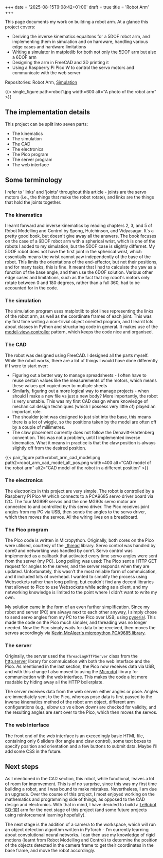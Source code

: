 +++
date = '2025-08-15T9:08:42+01:00'
draft = true
title = 'Robot Arm'
+++

This page documents my work on building a robot arm. At a glance this project covers:
- Deriving the inverse kinematics equaitons for a 5DOF robot arm, and implementing them in simulation and on hardware, handling various edge cases and hardware limitations
- Writing a simulator in matplotlib for both not only the 5DOF arm but also a 6DOF arm
- Designing the arm in FreeCAD and 3D printing it
- Using a Raspberry Pi Pico W to control the servo motors and communicate with the web server

Repositories: Robot Arm, [Simulation](https://github.com/temperancee/robot_arm_kinematics_simulation)

{{< single_figure path=robot1.jpg width=600 alt="A photo of the robot arm" >}}

## The implementation details

This project can be split into seven parts:
- The kinematics
- The simulation
- The CAD
- The electronics
- The Pico program
- The server program
- The web interface

## Some terminology

I refer to 'links' and 'joints' throughout this article - joints are the servo motors (i.e., the things that make the robot rotate), and links are the things that hold the joints together.

### The kinematics

I learnt forward and inverse kinematics by reading chapters 2, 3, and 5 of Robot Modelling and Control by Spong, Hutchinson, and Vidyasagar. It's a pretty good book, but doesn't give away all the answers. The book focuses on the case of a 6DOF robot arm with a spherical wrist, which is one of the robots I added to my simulation, but the 5DOF case is slightly differnet. My 5DOF robot does not have the first joint in the spherical wrist, which essentially means the wrist cannot yaw independently of the base of the robot. This limits the orientations of the end-effector, but not their positions, and for many tasks, this is fine. It meant that I had to calculate the yaw as a function of the base angle, and then use the 6DOF solution. Various other edge cases and limitations, such as the fact that my robot's motors only rotate between 0 and 180 degrees, rather than a full 360, had to be accounted for in the code.

### The simulation

The simulation program uses matplotlib to plot lines representing the links of the robot arm, as well as the coordinate frames of each joint. This was my first time writing a non-trivial object oriented program, and I learnt lots about classes in Python and structuring code in general. It makes use of the [model-view-controller](https://en.wikipedia.org/wiki/Model–view–controller) pattern, which keeps the code nice and organised.

### The CAD

The robot was designed using FreeCAD. I designed all the parts myself. While the robot works, there are a lot of things I would have done differently if I were to start over:
- Figuring out a better way to manage spreadsheets - I often have to reuse certain values like the measurements of the motors, which means these values get copied over to mutliple sheets
- Similarly, figuring out a more logical way to manage projects - when should I make a new file vs just a new body?
More importantly, the robot is very unstable. This was my first CAD design where knowledge of mechanical design techniques (which I possess very little of) played an important role.
- The shoulder joint was designed to just slot into the base, this means there is a lot of wiggle, so the positions taken by the model are often off by a couple of millimetres.
- The claw placement currently does not follow the Denavitt-Hartenberg convention. This was not a problem, until I implemented inverse kinematics. What it means in practice is that the claw position is always slightly off from the desired position.

{{< pair_figure path=robot_arm_cad_model.png path2=robot_arm_cad_model_alt_pos.png width=400 alt="CAD model of the robot arm" alt2="CAD model of the robot in a different position" >}}


### The electronics 

The electronics in this project are very simple. The robot is controlled by a Raspberry Pi Pico W which connects to a PCA9685 servo driver board via I2C. The four MG99R servos and the one MG90s servo motor are connected to and controlled by this servo driver. The Pico receives joint angles from my PC via USB, then sends the angles to the servo driver, which then moves the servos. All the wiring lives on a breadboard.

### The Pico program

The Pico code is written in Micropython. Originally, both cores on the Pico were utilised, courtesy of the [_thread](https://docs.micropython.org/en/latest/library/_thread.html) library. Servo control was handled by core0 and networking was handled by core1. Servo control was implemented as a callback that activated every time servo angles were sent from the server (my PC). Long polling was used: The Pico sent a HTTP GET request for angles to the server, and the server responds when they are updated. Unfortunately, this wasn't the most reliable form of commuication, and it included lots of overhead. I wanted to simplify the process using Websockets rather than long polling, but couldn't find any decent libraries that allowed to Pico to use Websockets while acting as a client, and my networking knowledge is limited to the point where I didn't want to write my own. 

My solution came in the form of an even further simplification. Since my robot and server (PC) are always next to each other anyway, I simply chose to send servo angles from my PC to the Pico over USB, using [pyserial](https://pythonhosted.org/pyserial/). This made the code on the Pico much simpler, and threading was no longer needed. Now the Pico simply waits for data to be received, then moves the servos accordingly via [Kevin McAleer's micropython PCA9685 library](https://github.com/kevinmcaleer/pca9685_for_pico).

### The server

Originally, the server used the `ThreadingHTTPServer` class from the [http.server](https://docs.python.org/3/library/http.server.html) library for commuication with both the web interface and the Pico. As mentioned in the last section, the Pico now receives data via USB, and with this change I also moved to using the [Microdot](https://microdot.readthedocs.io/en/latest/) library for communication with the web interface. This makes the code a lot more readable by hiding away all the HTTP boilerplate. 

The server receives data from the web server: either angles or pose. Angles are immediately sent to the Pico, whereas pose data is first passed to the inverse kinematics method of the robot arm object, different arm configurations (e.g., elbow up vs elbow down) are checked for validity, and the resulting angles are sent over to the Pico, which then moves the servos.

### The web interface

The front end of the web interface is an exceedingly basic HTML file, containing only 6 sliders (for angle and claw control), some text boxes to specify position and orientation and a few buttons to submit data. Maybe I'll add some CSS in the future.

## Next steps

As I mentioned in the CAD section, this robot, while functional, leaves a lot of room for improvement. This is of no surprise, since this was my first time building a robot, and I was bound to make mistakes. Nevertheless, I am due an upgrade. Over the course of this project, I most enjoyed working on the mathematics and programming side of things, as opposed to the CAD design and electronics. With that in mind, I have decided to build a [LeRobot SO-101](https://huggingface.co/docs/lerobot/so101) arm for the next stage of this project (and some future projects using reinforcement learning hopefully). 

The next stage is the addition of a camera to the workspace, which will run an object detection algorithm written in PyTorch - I'm currently learning about convolutional neural networks. I can then use my knowledge of rigid motions (learnt from Robot Modelling and Control) to determine the position of the objects detected in the camera frame to get their coordinates in the base frame, and move the robot accordingly.
